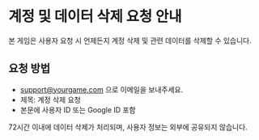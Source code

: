 # 계정 및 데이터 삭제 요청 안내

본 게임은 사용자 요청 시 언제든지 계정 삭제 및 관련 데이터를 삭제할 수 있습니다.

## 요청 방법
- support@yourgame.com 으로 이메일을 보내주세요.
- 제목: 계정 삭제 요청
- 본문에 사용자 ID 또는 Google ID 포함

72시간 이내에 데이터 삭제가 처리되며, 사용자 정보는 외부에 공유되지 않습니다.
